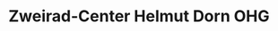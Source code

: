 ---
title: "Zweirad-Center Helmut Dorn OHG"
url: /minden/zweirad-center-helmut-dorn-ohg/
shop: Fahrrad
---